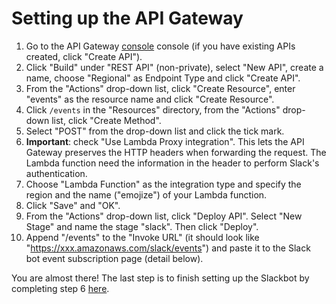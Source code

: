# Setting up the API Gateway

1. Go to the API Gateway [console](https://console.aws.amazon.com/apigateway) console (if you have existing APIs created, click "Create API").
2. Click "Build" under "REST API" (non-private), select "New API", create a name, choose "Regional" as Endpoint Type and click "Create API".
3. From the "Actions" drop-down list, click "Create Resource", enter "events" as the resource name and click "Create Resource".
4. Click `/events` in the "Resources" directory, from the "Actions" drop-down list, click "Create Method".
5. Select "POST" from the drop-down list and click the tick mark.
6. **Important**: check "Use Lambda Proxy integration". This lets the API Gateway preserves the HTTP headers when forwarding the request. The Lambda function need the information in the header to perform Slack's authentication.
7. Choose "Lambda Function" as the integration type and specify the region and the name ("emojize") of your Lambda function.
8. Click "Save" and "OK".
9. From the "Actions" drop-down list, click "Deploy API". Select "New Stage" and name the stage "slack". Then click "Deploy".
10. Append "/events" to the "Invoke URL" (it should look like "https://xxx.amazonaws.com/slack/events") and paste it to the Slack bot event subscription page (detail below).

You are almost there! The last step is to finish setting up the Slackbot by completing step 6 [here](https://github.com/cw75/torchMojiBot/tree/master/slack).
